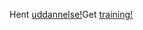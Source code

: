 <span data-ttu-id="f1231-101">Hent [uddannelse!](https://docs.microsoft.com/en-us/dynamics365/get-started/training/)</span><span class="sxs-lookup"><span data-stu-id="f1231-101">Get [training!](https://docs.microsoft.com/en-us/dynamics365/get-started/training/)</span></span>
